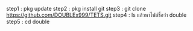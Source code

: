 step1 : pkg update
step2 : pkg install git
step3 : git clone https://github.com/DOUBLEx999/TETS.git
step4 : ls แล้วหาไฟล์ชื่อว่า double
step5 : cd double
